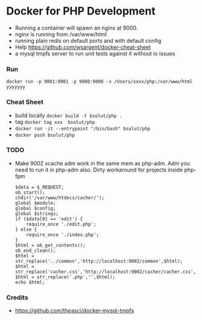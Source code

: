 # Docker for PHP Development
- Running a container will spawn an nginx at 9000.
- nginx is running from /var/www/html
- running plain redis on default ports and with default config
- Help https://github.com/wsargent/docker-cheat-sheet
- a mysql tmpfs server to run unit tests against it without io issues

### Run 
```
docker run -p 9001:9001 -p 9000:9000 -v /Users/xxxx/php:/var/www/html yyyyyyy
```

### Cheat Sheet
- build locally `docker build -t bsolut/php .`
- tag `docker tag xxx  bsolut/php`
- `docker run -it --entrypoint "/bin/bash" bsolut/php` 
- `docker push bsolut/php`

### TODO
- Make 9002 xcache adm work in the same mem as php-adm.
	Adm you need to run it in php-adm also.
	Dirty workaround for projects inside php-fpm
	```
    $data = $_REQUEST;
    ob_start();
    chdir('/var/www/htdocs/cacher/');
    global $module;
    global $config;
    global $strings;
    if ($data[0] == 'edit') {
        require_once './edit.php';
    } else {
        require_once './index.php';
    }
    $html = ob_get_contents();
    ob_end_clean();
    $html = str_replace('../common','http://localhost:9002/common',$html);
    $html = str_replace('cacher.css','http://localhost:9002/cacher/cacher.css',$html);
    $html = str_replace('.php','',$html);
    echo $html;
     ```

### Credits
- https://github.com/theasci/docker-mysql-tmpfs

